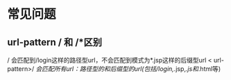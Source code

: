 # 常见问题

## url-pattern / 和 /*区别

<url-pattern>/</url-pattern>  会匹配到/login这样的路径型url，不会匹配到模式为*.jsp这样的后缀型url
< url-pattern>/*</url-pattern> 会匹配所有url：路径型的和后缀型的url(包括/login,*.jsp,*.js和*.html等)